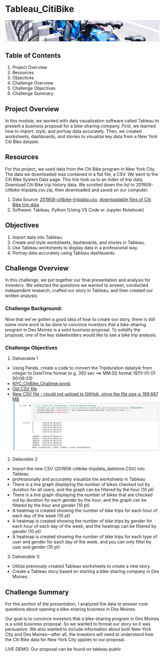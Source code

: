 # Tableau_CitiBike
![NYC Citibike](https://github.com/SoonaBritney/Tableau_CitiBike/blob/main/img_citibike.JPG "NYC CitiBike")

## Table of Contents
1. Project Overview
2. Resources
3. Objectives
4. Challenge Overview
5. Challenge Objectives 
6. Challenge Summary

## Project Overview
In this module, we worked with data visualization software called Tableau to present a business proposal for a bike-sharing company. First, we learned how to import, style, and portray data accurately. Then, we created worksheets, dashboards, and stories to visualize key data from a New York Citi Bike dataset.

## Resources
For this project, we used data from the Citi Bike program in New York City. The data we downloaded was contained in a flat file, a CSV. We went to the Citi Bike System Data page. This link took us to an index of trip data, Download Citi Bike trip history data. We scrolled down the list to 201908-citibike-tripdata.csv.zip, then downloaded and saved on our computer.

1. Data Source: [201908-citibike-tripdata.csv](https://www.citibikenyc.com/system-data),  [downloadable files of Citi Bike trip data](https://s3.amazonaws.com/tripdata/index.html)
2. Software: Tableau, Python (Using VS Code or Jupyter Notebook)

## Objectives
1. Import data into Tableau.
2. Create and style worksheets, dashboards, and stories in Tableau.
3. Use Tableau worksheets to display data in a professional way.
4. Portray data accurately using Tableau dashboards.

## Challenge Overview
In this challenge, we put together our final presentation and analysis for investors. We selected the questions we wanted to answer, conducted independent research, crafted our story in Tableau, and then created our written analysis.

### Challenge Background:
Now that we've gotten a good idea of how to create our story, there is still some more work to be done to convince investors that a bike-sharing program in Des Moines is a solid business proposal. To solidify the proposal, one of the key stakeholders would like to see a bike trip analysis.


### Challenge Objectives
1. Deliverable 1
- Using Panda, create a code to convert the Tripduration datatyle from integer to DateTime format (e.g. 393 sec  ==> MM:SS format 1970-01-01 00:06:33) 
- [NYC_CitiBike_Challege.ipynb](https://github.com/SoonaBritney/Tableau_CitiBike/blob/main/NYC_CitiBike_Challenge.ipynb)
- [Old CSV file](https://github.com/SoonaBritney/Tableau_CitiBike/blob/main/NYC_CitiBike_Challenge.ipynb)
- [New CSV file - clould not upload to GitHub, since the file size is 169,667 MB](https://github.com/SoonaBritney/Tableau_CitiBike/edit/main/README.md)
![to convert datatye](https://github.com/SoonaBritney/Tableau_CitiBike/blob/main/Capture_panda.JPG)

2. Delieveble 2
- Import the new CSV (201908-citibike-tripdata_datetime.CSV) into Tableau 
- professionally and accurately visualize the worksheets in Tableau  
- There is a line graph displaying the number of bikes checked out by duration for all users, and the graph can be filtered by the hour (10 pt)
- There is a line graph displaying the number of bikes that are checked out by duration for each gender by the hour, and the graph can be filtered by the hour and gender (10 pt)
- A heatmap is created showing the number of bike trips for each hour of each day of the week (10 pt)
- A heatmap is created showing the number of bike trips by gender for each hour of each day of the week, and the heatmap can be filtered by gender (10 pt)
- A heatmap is created showing the number of bike trips for each type of user and gender for each day of the week, and you can only filter by user and gender (10 pt)


3. Deliverable 3:
- Utilize previously created Tableau worksheets to create a new story.
- Create a Tableau story based on starting a bike-sharing company in Des Moines.


## Challenge Summary

For this portion of the presentation, I analyzed the data to answer core questions about opening a bike-sharing business in Des Moines.

Our goal is to convince investors that a bike-sharing program in Des Moines is a solid business proposal. So we wanted to format our story so it was persuasive. We also wanted to include information about both New York City and Des Moines—after all, the investors will need to understand how the Citi Bike data for New York City applies to our proposal.

LIVE DEMO: Our proposal can be found on tableau public



